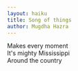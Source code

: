 ```yaml
---
layout: haiku
title: Song of things
author: Mugdha Hazra
---
```


Makes every moment<br>
It's mighty Mississippi<br>
Around the country<br>
